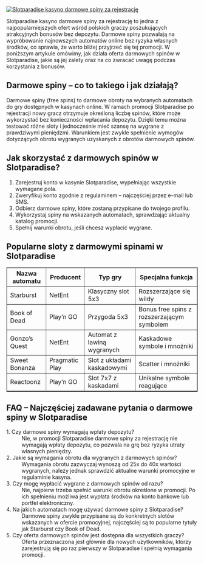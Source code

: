 [![Slotparadise kasyno darmowe spiny za rejestrację](https://123-caf.pages.dev/gitsignup.png)](https://vrmoo.ru/Bt82HjjY)

<div>     <p>Slotparadise kasyno darmowe spiny za rejestrację to jedna z najpopularniejszych ofert wśród polskich graczy poszukujących atrakcyjnych bonusów bez depozytu. Darmowe spiny pozwalają na wypróbowanie najnowszych automatów online bez ryzyka własnych środków, co sprawia, że warto bliżej przyjrzeć się tej promocji. W poniższym artykule omówimy, jak działa oferta darmowych spinów w Slotparadise, jakie są jej zalety oraz na co zwracać uwagę podczas korzystania z bonusów.</p>      <h2>Darmowe spiny – co to takiego i jak działają?</h2>     <p>Darmowe spiny (free spins) to darmowe obroty na wybranych automatach do gry dostępnych w kasynach online. W ramach promocji Slotparadise po rejestracji nowy gracz otrzymuje określoną liczbę spinów, które może wykorzystać bez konieczności wpłacania depozytu. Dzięki temu można testować różne sloty i jednocześnie mieć szansę na wygrane z prawdziwymi pieniędzmi. Warunkiem jest zwykle spełnienie wymogów dotyczących obrotu wygranych uzyskanych z obrotów darmowych spinów.</p>      <h2>Jak skorzystać z darmowych spinów w Slotparadise?</h2>     <ol>       <li>Zarejestruj konto w kasynie Slotparadise, wypełniając wszystkie wymagane pola.</li>       <li>Zweryfikuj konto zgodnie z regulaminem – najczęściej przez e-mail lub SMS.</li>       <li>Odbierz darmowe spiny, które zostaną przypisane do twojego profilu.</li>       <li>Wykorzystaj spiny na wskazanych automatach, sprawdzając aktualny katalog promocji.</li>       <li>Spełnij warunki obrotu, jeśli chcesz wypłacić wygrane.</li>     </ol>      <h2>Popularne sloty z darmowymi spinami w Slotparadise</h2>     <table border="1" cellpadding="7" cellspacing="0" style="border-collapse: collapse; width: 100%;">       <thead>         <tr>           <th>Nazwa automatu</th>           <th>Producent</th>           <th>Typ gry</th>           <th>Specjalna funkcja</th>         </tr>       </thead>       <tbody>         <tr>           <td>Starburst</td>           <td>NetEnt</td>           <td>Klasyczny slot 5x3</td>           <td>Rozszerzające się wildy</td>         </tr>         <tr>           <td>Book of Dead</td>           <td>Play’n GO</td>           <td>Przygoda 5x3</td>           <td>Bonus free spins z rozszerzającym symbolem</td>         </tr>         <tr>           <td>Gonzo’s Quest</td>           <td>NetEnt</td>           <td>Automat z lawiną wygranych</td>           <td>Kaskadowe symbole i mnożniki</td>         </tr>         <tr>           <td>Sweet Bonanza</td>           <td>Pragmatic Play</td>           <td>Slot z układami kaskadowymi</td>           <td>Scatter i mnożniki</td>         </tr>         <tr>           <td>Reactoonz</td>           <td>Play’n GO</td>           <td>Slot 7x7 z kaskadami</td>           <td>Unikalne symbole reagujące</td>         </tr>       </tbody>     </table>      <h2>FAQ – Najczęściej zadawane pytania o darmowe spiny w Slotparadise</h2>     <dl>       <dt>1. Czy darmowe spiny wymagają wpłaty depozytu?</dt>       <dd>Nie, w promocji Slotparadise darmowe spiny za rejestrację nie wymagają wpłaty depozytu, co pozwala na grę bez ryzyka utraty własnych pieniędzy.</dd>        <dt>2. Jakie są wymagania obrotu dla wygranych z darmowych spinów?</dt>       <dd>Wymagania obrotu zazwyczaj wynoszą od 25x do 40x wartości wygranych, należy jednak sprawdzić aktualne warunki promocyjne w regulaminie kasyna.</dd>        <dt>3. Czy mogę wypłacić wygrane z darmowych spinów od razu?</dt>       <dd>Nie, najpierw trzeba spełnić warunki obrotu określone w promocji. Po ich spełnieniu możliwa jest wypłata środków na konto bankowe lub portfel elektroniczny.</dd>        <dt>4. Na jakich automatach mogę używać darmowe spiny z Slotparadise?</dt>       <dd>Darmowe spiny zwykle przypisane są do konkretnych slotów wskazanych w ofercie promocyjnej, najczęściej są to popularne tytuły jak Starburst czy Book of Dead.</dd>        <dt>5. Czy oferta darmowych spinów jest dostępna dla wszystkich graczy?</dt>       <dd>Oferta przeznaczona jest głównie dla nowych użytkowników, którzy zarejestrują się po raz pierwszy w Slotparadise i spełnią wymagania promocji.</dd>     </dl>   </div>
